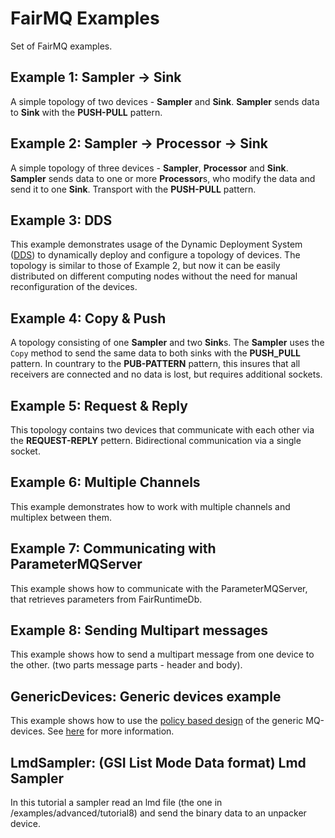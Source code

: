 FairMQ Examples
===============

Set of FairMQ examples.

Example 1: Sampler -> Sink
--------------------------
A simple topology of two devices - **Sampler** and **Sink**. **Sampler** sends data to **Sink** with the **PUSH-PULL** pattern.


Example 2: Sampler -> Processor -> Sink
---------------------------------------
A simple topology of three devices - **Sampler**, **Processor** and **Sink**. **Sampler** sends data to one or more **Processor**s, who modify the data and send it to one **Sink**. Transport with the **PUSH-PULL** pattern.


Example 3: DDS
--------------
This example demonstrates usage of the Dynamic Deployment System ([DDS](http://dds.gsi.de/)) to dynamically deploy and configure a topology of devices. The topology is similar to those of Example 2, but now it can be easily distributed on different computing nodes without the need for manual reconfiguration of the devices.


Example 4: Copy & Push
----------------------
A topology consisting of one **Sampler** and two **Sink**s. The **Sampler** uses the `Copy` method to send the same data to both sinks with the **PUSH_PULL** pattern. In countrary to the **PUB-PATTERN** pattern, this insures that all receivers are connected and no data is lost, but requires additional sockets.


Example 5: Request & Reply
--------------------------
This topology contains two devices that communicate with each other via the **REQUEST-REPLY** pettern. Bidirectional communication via a single socket.


Example 6: Multiple Channels
----------------------------
This example demonstrates how to work with multiple channels and multiplex between them.


Example 7: Communicating with ParameterMQServer
----------------------------
This example shows how to communicate with the ParameterMQServer, that retrieves parameters from FairRuntimeDb.


Example 8: Sending Multipart messages
----------------------------
This example shows how to send a multipart message from one device to the other. (two parts message parts - header and body).



GenericDevices:   Generic devices example
----------------------------
This example shows how to use the [policy based design](https://en.wikipedia.org/wiki/Policy-based_design) of the generic MQ-devices. See [here](https://github.com/FairRootGroup/FairRoot/tree/dev/fairmq/devices) for more information.


LmdSampler: (GSI List Mode Data format) Lmd Sampler
----------------------------
In this tutorial a sampler read an lmd file (the one in /examples/advanced/tutorial8) and send the binary data to an unpacker device. 






